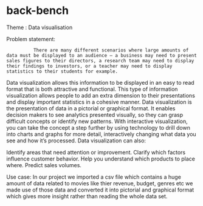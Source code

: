 # back-bench
Theme : Data visualisation

Problem statement:

              There are many different scenarios where large amounts of data must be displayed to an audience – a business may need to present sales figures to their directors, a research team may need to display their findings to investors, or a teacher may need to display statistics to their students for example.
Data visualization allows this information to be displayed in an easy to read format that is both attractive and functional.
This type of information visualization allows people to add an extra dimension to their presentations and display important statistics in a cohesive manner.
Data visualization is the presentation of data in a pictorial or graphical format. It enables decision makers to see analytics presented visually, so they can grasp difficult concepts or identify new patterns. With interactive visualization, you can take the concept a step further by using technology to drill down into charts and graphs for more detail, interactively changing what data you see and how it’s processed.
Data visualization can also:

Identify areas that need attention or improvement.
Clarify which factors influence customer behavior.
Help you understand which products to place where.
Predict sales volumes.


Use case: In our project we imported a csv file which contains a huge amount of data related to movies like thier revenue, budget, genres etc
          we made use of those data and converted  it into pictorial and graphical format which gives more insight rather than reading the whole data set. 
